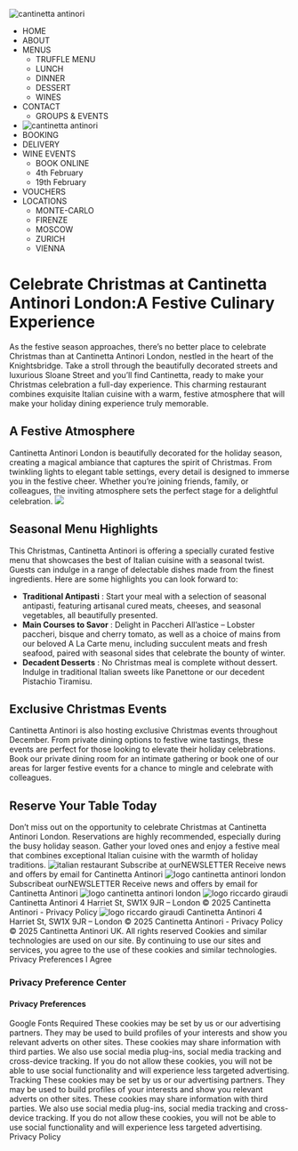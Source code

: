 ![cantinetta antinori](https://cantinetta-antinori.uk/wp-content/uploads/2023/03/logo-cantinetta-antinori-menu.svg)
  * HOME
  * ABOUT
  * MENUS
    * TRUFFLE MENU
    * LUNCH
    * DINNER
    * DESSERT
    * WINES
  * CONTACT
    * GROUPS & EVENTS
  * ![cantinetta antinori](https://cantinetta-antinori.uk/wp-content/uploads/2023/03/logo-cantinetta-antinori-menu.svg)
  * BOOKING
  * DELIVERY
  * WINE EVENTS
    * BOOK ONLINE
    * 4th February
    * 19th February
  * VOUCHERS
  * LOCATIONS
    * MONTE-CARLO
    * FIRENZE
    * MOSCOW
    * ZURICH
    * VIENNA


# Celebrate Christmas at Cantinetta Antinori London:A Festive Culinary Experience
As the festive season approaches, there’s no better place to celebrate Christmas than at Cantinetta Antinori London, nestled in the heart of the Knightsbridge.
Take a stroll through the beautifully decorated streets and luxurious Sloane Street and you’ll find Cantinetta, ready to make your Christmas celebration a full-day experience. This charming restaurant combines exquisite Italian cuisine with a warm, festive atmosphere that will make your holiday dining experience truly memorable.
## A Festive Atmosphere
Cantinetta Antinori London is beautifully decorated for the holiday season, creating a magical ambiance that captures the spirit of Christmas. From twinkling lights to elegant table settings, every detail is designed to immerse you in the festive cheer. Whether you’re joining friends, family, or colleagues, the inviting atmosphere sets the perfect stage for a delightful celebration.
![](https://cantinetta-antinori.uk/wp-content/uploads/2024/11/italian-restaurant-london.jpg)
## Seasonal Menu Highlights
This Christmas, Cantinetta Antinori is offering a specially curated festive menu that showcases the best of Italian cuisine with a seasonal twist. Guests can indulge in a range of delectable dishes made from the finest ingredients. Here are some highlights you can look forward to:
  * **Traditional Antipasti** : Start your meal with a selection of seasonal antipasti, featuring artisanal cured meats, cheeses, and seasonal vegetables, all beautifully presented.
  * **Main Courses to Savor** : Delight in Paccheri All’astice – Lobster paccheri, bisque and cherry tomato, as well as a choice of mains from our beloved A La Carte menu, including succulent meats and fresh seafood, paired with seasonal sides that celebrate the bounty of winter.
  * **Decadent Desserts** : No Christmas meal is complete without dessert. Indulge in traditional Italian sweets like Panettone or our decedent Pistachio Tiramisu.


## Exclusive Christmas Events
Cantinetta Antinori is also hosting exclusive Christmas events throughout December. From private dining options to festive wine tastings, these events are perfect for those looking to elevate their holiday celebrations. Book our private dining room for an intimate gathering or book one of our areas for larger festive events for a chance to mingle and celebrate with colleagues.
## Reserve Your Table Today
Don’t miss out on the opportunity to celebrate Christmas at Cantinetta Antinori London. Reservations are highly recommended, especially during the busy holiday season. Gather your loved ones and enjoy a festive meal that combines exceptional Italian cuisine with the warmth of holiday traditions.
![italian restaurant](https://cantinetta-antinori.uk/wp-content/uploads/2024/11/pistachio-tiramisu-rotated.jpg)
Subscribe at ourNEWSLETTER
Receive news and offers by email for Cantinetta Antinori
![logo cantinetta antinori london](https://cantinetta-antinori.uk/wp-content/uploads/2023/03/logo-london.svg)
Subscribeat ourNEWSLETTER
Receive news and offers by email for Cantinetta Antinori
![logo cantinetta antinori london](https://cantinetta-antinori.uk/wp-content/uploads/2023/03/logo-london.svg)
![logo riccardo giraudi](https://cantinetta-antinori.uk/wp-content/uploads/2023/03/RG_logo_blanc.png)
Cantinetta Antinori 4 Harriet St, SW1X 9JR – London
© 2025 Cantinetta Antinori - Privacy Policy
![logo riccardo giraudi](https://cantinetta-antinori.uk/wp-content/uploads/2023/03/RG_logo_blanc.png)
Cantinetta Antinori 4 Harriet St, SW1X 9JR – London
© 2025 Cantinetta Antinori - Privacy Policy
© 2025 Cantinetta Antinori UK. All rights reserved
Cookies and similar technologies are used on our site. By continuing to use our sites and services, you agree to the use of these cookies and similar technologies. 
Privacy Preferences
I Agree
### Privacy Preference Center
#### Privacy Preferences
Google Fonts
Required
These cookies may be set by us or our advertising partners. They may be used to build profiles of your interests and show you relevant adverts on other sites. These cookies may share information with third parties. We also use social media plug-ins, social media tracking and cross-device tracking. If you do not allow these cookies, you will not be able to use social functionality and will experience less targeted advertising.
Tracking
These cookies may be set by us or our advertising partners. They may be used to build profiles of your interests and show you relevant adverts on other sites. These cookies may share information with third parties. We also use social media plug-ins, social media tracking and cross-device tracking. If you do not allow these cookies, you will not be able to use social functionality and will experience less targeted advertising.
Privacy Policy

